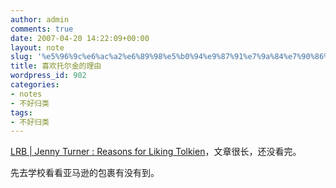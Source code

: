 ```yaml
---
author: admin
comments: true
date: 2007-04-20 14:22:09+00:00
layout: note
slug: '%e5%96%9c%e6%ac%a2%e6%89%98%e5%b0%94%e9%87%91%e7%9a%84%e7%90%86%e7%94%b1'
title: 喜欢托尔金的理由
wordpress_id: 902
categories:
- notes
- 不好归类
tags:
- 不好归类
---
```


[LRB | Jenny Turner : Reasons for Liking Tolkien](http://www.lrb.co.uk/v23/n22/turn03_.html)，文章很长，还没看完。

先去学校看看亚马逊的包裹有没有到。
